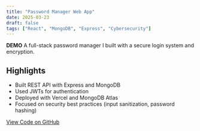 ```yaml
---
title: "Password Manager Web App"
date: 2025-03-23
draft: false
tags: ["React", "MongoDB", "Express", "Cybersecurity"]
---
```


**DEMO** A full-stack password manager I built with a secure login system and 
encryption.

## Highlights

- Built REST API with Express and MongoDB
- Used JWTs for authentication
- Deployed with Vercel and MongoDB Atlas
- Focused on security best practices (input sanitization, password hashing)

[View Code on GitHub](https://github.com/lukebenda/project-repo)

